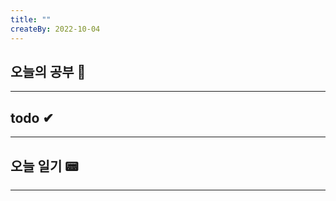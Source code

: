 ```yaml
---
title: ""
createBy: 2022-10-04
---
```

## 오늘의 공부 🎉
---
### 

## todo ✔
---
### 

## 오늘 일기 📟
---
#### 
<Comment/>